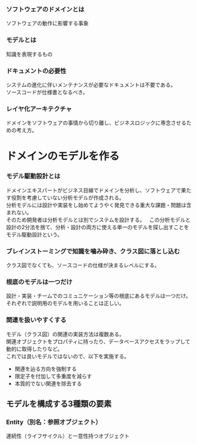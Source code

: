 
### ソフトウェアのドメインとは
ソフトウェアの動作に影響する事象

### モデルとは
知識を表現するもの

### ドキュメントの必要性
システムの進化に伴いメンテナンスが必要なドキュメントは不要である。  
ソースコードが仕様書となるべき。  

### レイヤ化アーキテクチャ
ドメインをソフトウェアの事情から切り離し、ビジネスロジックに専念させるための考え方。  

# ドメインのモデルを作る
### モデル駆動設計とは
ドメインエキスパートがビジネス目線でドメインを分析し、ソフトウェアで果たす役割を考慮していない分析モデルが作成される。  
分析モデルには設計や実装をし始めてようやく発見できる重大な課題・問題は含まれない。  
そのため開発者は分析モデルとは別でシステムを設計する。  
この分析モデルと設計の2分法を捨て、分析・設計の両方に使える単一のモデルを探し出すことをモデル駆動設計という。  

### ブレインストーミングで知識を噛み砕き、クラス図に落とし込む
クラス図でなくても、ソースコードの仕様が決まるレベルにする。

### 根底のモデルは一つだけ
設計・実装・チームでのコミュニケーション等の根底にあるモデルは一つだけ。  
それぞれで説明用のモデルを用いることは正しい。  

### 関連を扱いやすくする
モデル（クラス図）の関連の実装方法は複数ある。  
関連オブジェクトをプロパティに持ったり、データベースアクセスをラップして動的に取得したりなど。  
これでは良いモデルではないので、以下を実施する。  
- 関連を辿る方向を強制する  
- 限定子を付加して多重度を減らす  
- 本質的でない関連を除去する  

## モデルを構成する3種類の要素
### Entity（別名：参照オブジェクト）
連続性（ライフサイクル）と一意性持つオブジェクト

### 
